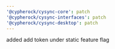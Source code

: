 ```yaml
---
'@cypherock/cysync-core': patch
'@cypherock/cysync-interfaces': patch
'@cypherock/cysync-desktop': patch
---
```


added add token under static feature flag
